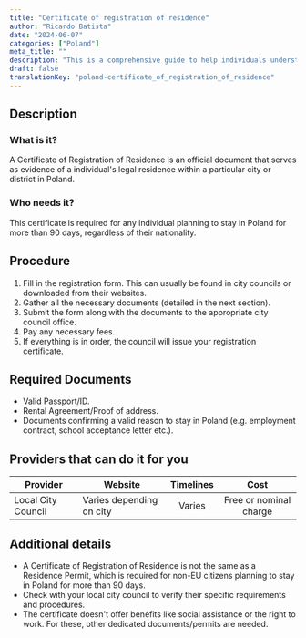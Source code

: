 ```yaml
---
title: "Certificate of registration of residence"
author: "Ricardo Batista"
date: "2024-06-07"
categories: ["Poland"]
meta_title: ""
description: "This is a comprehensive guide to help individuals understand and navigate the process of acquiring a certificate of registration of residence in Poland."
draft: false
translationKey: "poland-certificate_of_registration_of_residence"
---
```


## Description
### What is it?
A Certificate of Registration of Residence is an official document that serves as evidence of a individual's legal residence within a particular city or district in Poland.

### Who needs it?
This certificate is required for any individual planning to stay in Poland for more than 90 days, regardless of their nationality.

## Procedure
1. Fill in the registration form. This can usually be found in city councils or downloaded from their websites.
2. Gather all the necessary documents (detailed in the next section).
3. Submit the form along with the documents to the appropriate city council office.
4. Pay any necessary fees.
5. If everything is in order, the council will issue your registration certificate.

## Required Documents
- Valid Passport/ID.
- Rental Agreement/Proof of address.
- Documents confirming a valid reason to stay in Poland (e.g. employment contract, school acceptance letter etc.).

## Providers that can do it for you

| Provider        |     Website                                |     Timelines    |       Cost      |
| --------------- | ---------------------------------- |  :-------------: | :-------------: |
| Local City Council      |  Varies depending on city        |      Varies      |    Free or nominal charge     |

## Additional details
- A Certificate of Registration of Residence is not the same as a Residence Permit, which is required for non-EU citizens planning to stay in Poland for more than 90 days.
- Check with your local city council to verify their specific requirements and procedures.
- The certificate doesn't offer benefits like social assistance or the right to work. For these, other dedicated documents/permits are needed.